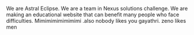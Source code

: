We are Astral Eclipse. We are a team in Nexus solutions challenge. We are making an educational website that can benefit many people who face difficulties. Mimimimimimimimi
.also nobody likes you gayathri. zeno likes men
